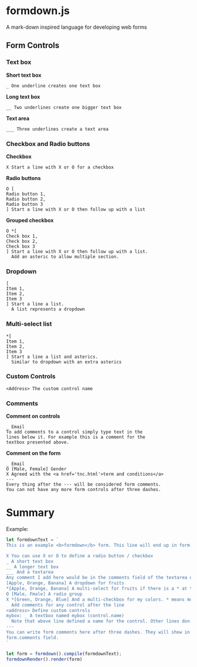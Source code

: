 # formdown.js
A mark-down inspired language for developing web forms

## Form Controls

### Text box

**Short text box**

```
_ One underline creates one text box
```

**Long text box**


```
__ Two underlines create one bigger text box
```

**Text area**

```
___ Three underlines create a text area
```

### Checkbox and Radio buttons

**Checkbox**

```
X Start a line with X or O for a checkbox
```

**Radio buttons**

```
O [
Radio button 1,
Radio button 2,
Radio button 3
] Start a line with X or O then follow up with a list
```


**Grouped checkbox**

```
O *[
Check box 1,
Check box 2,
Check box 3
] Start a line with X or O then follow up with a list. 
  Add an asteric to allow multiple section.
```

### Dropdown


```
[
Item 1,
Item 2,
Item 3
] Start a line a list. 
  A list represents a dropdown
```

### Multi-select list


```
*[
Item 1,
Item 2,
Item 3
] Start a line a list and asterics. 
  Similar to dropdown with an extra asterics
```

### Custom Controls

```
<Address> The custom control name
```

### Comments

**Comment on controls**

```
_ Email
To add comments to a control simply type text in the
lines below it. For example this is a comment for the 
textbox presented above.
```

**Comment on the form**

```
_ Email
O [Male, Female] Gender
X Agreed with the <a href='tnc.html'>term and conditions</a>
---
Every thing after the --- will be considered form comments.
You can not have any more form controls after three dashes.
```

# Summary

Example:

```javascript
let formdownText = `
This is an example <b>formdown</b> form. This line will end up in form.label

X You can use X or O to define a radio button / checkbox
_ A short text box
__ A longer text box
___ And a textarea
Any comment I add here would be in the comments field of the textarea object
[Apple, Orange, Banana] A dropdown for fruits
*[Apple, Orange, Banana] A multi-select for fruits if there is a * at the begining
O [Male, Fmale] A radio group
X *[Green, Orange, Blue] And a multi-checkbox for my colors. * means multi
  Add comments for any control after the line
<address> Define custom controls
mybox: _ A textbox named mybox (control.name)
  Note that above line defined a name for the control. Other lines don't.
---
You can write form comments here after three dashes. They will show in the
form.comments field.
`

let form = formdown().compile(formdownText);
formdownRender().render(form)
```
